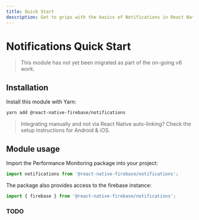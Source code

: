 ```yaml
---
title: Quick Start
description: Get to grips with the basics of Notifications in React Native Firebase
---
```


# Notifications Quick Start

> This module has not yet been migrated as part of the on-going v6 work.

## Installation

Install this module with Yarn:

```bash
yarn add @react-native-firebase/notifications
```

> Integrating manually and not via React Native auto-linking? Check the setup instructions for <Anchor version group href="/android">Android</Anchor> & <Anchor version group href="/ios">iOS</Anchor>.

## Module usage

Import the Performance Monitoring package into your project:

```js
import notifications from '@react-native-firebase/notifications';
```

The package also provides access to the firebase instance:

```js
import { firebase } from '@react-native-firebase/notifications';
```

### TODO
